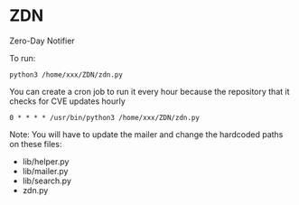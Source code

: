 # ZDN
Zero-Day Notifier

To run:

`python3 /home/xxx/ZDN/zdn.py`

You can create a cron job to run it every hour because the repository that it checks for CVE updates hourly

`0 * * * * /usr/bin/python3 /home/xxx/ZDN/zdn.py`

Note: You will have to update the mailer and change the hardcoded paths on these files:
- lib/helper.py
- lib/mailer.py
- lib/search.py
- zdn.py
